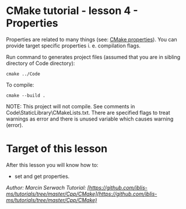 # CMake tutorial - lesson 4 - Properties
Properties are related to many things (see: [CMake properties](https://CMake.org/CMake/help/v3.0/manual/CMake-properties.7.html "CMake properties")). You can provide target specific properties i. e. compilation flags.

Run command to generates project files (assumed that you are in sibling directory of Code directory):
```
cmake ../Code
```
To compile:
```
cmake --build .
```
NOTE: This project will not compile. See comments in Code\StaticLibrary\CMakeLists.txt. There are specified flags to treat warnings as error and there is unused variable which causes warning (error).

# Target of this lesson
After this lesson you will know how to:
- set and get properties.


*Author: Marcin Serwach*
*Tutorial: [https://github.com/iblis-ms/tutorials/tree/master/Cpp/CMake](https://github.com/iblis-ms/tutorials/tree/master/Cpp/CMake)*
